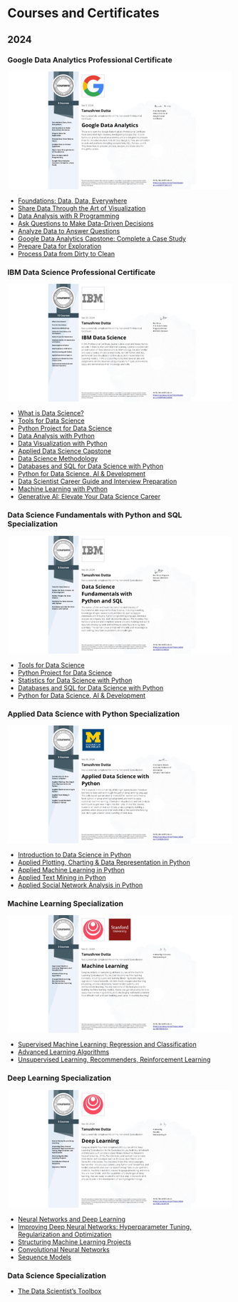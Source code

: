 #  Courses and Certificates
## 2024

### Google Data Analytics Professional Certificate
<td markdown="span"><img src="https://github.com/dutta-tanushree/dutta-tanushree.github.io/blob/master/pdf/certificates/google-data/google_certi.jpeg?raw=true"></td>

- [Foundations: Data, Data, Everywhere](https://www.coursera.org/account/accomplishments/certificate/H5AMSRUN8ESM)
- [Share Data Through the Art of Visualization](https://www.coursera.org/account/accomplishments/certificate/REY8ZBCQ71YK)
- [Data Analysis with R Programming](https://www.coursera.org/account/accomplishments/certificate/JWZCCIRAPEDJ)
- [Ask Questions to Make Data-Driven Decisions](https://www.coursera.org/account/accomplishments/certificate/SJFAKH66J5N2)
- [Analyze Data to Answer Questions](https://www.coursera.org/account/accomplishments/certificate/6Y4GQ7K3NQGN)
- [Google Data Analytics Capstone: Complete a Case Study](https://www.coursera.org/account/accomplishments/certificate/Y5RMAT4OUG0R)
- [Prepare Data for Exploration](https://www.coursera.org/account/accomplishments/certificate/HFJARJ3ZEXR7)
- [Process Data from Dirty to Clean](https://www.coursera.org/account/accomplishments/certificate/V45NDW2ALS2P)

### IBM Data Science Professional Certificate
<td markdown="span"><img src="https://github.com/dutta-tanushree/dutta-tanushree.github.io/blob/master/pdf/certificates/IBM-Data-Science-Professional/IBM_Certificate.jpeg?raw=true"></td>

- [What is Data Science?](https://www.coursera.org/account/accomplishments/certificate/EK3Y6PY538XS)
- [Tools for Data Science](https://www.coursera.org/account/accomplishments/certificate/6UKTMYVKU4CU)
- [Python Project for Data Science](https://www.coursera.org/account/accomplishments/certificate/WP5R02QG2144)
- [Data Analysis with Python](https://www.coursera.org/account/accomplishments/certificate/0P3JJETAR0M7)
- [Data Visualization with Python](https://www.coursera.org/account/accomplishments/certificate/CVFQZR3C1N3U)
- [Applied Data Science Capstone](https://www.coursera.org/account/accomplishments/certificate/CM3TJ0AEGR8S)
- [Data Science Methodology](https://www.coursera.org/account/accomplishments/certificate/HGV05VFKCWZM)
- [Databases and SQL for Data Science with Python](https://www.coursera.org/account/accomplishments/certificate/WAHSRFZH6OAB)
- [Python for Data Science, AI & Development](https://www.coursera.org/account/accomplishments/certificate/DR7FZZBC8F77)
- [Data Scientist Career Guide and Interview Preparation](https://www.coursera.org/account/accomplishments/certificate/6Z7CV15IQ3VD)
- [Machine Learning with Python](https://www.coursera.org/account/accomplishments/certificate/40QPT93DHTKC)
- [Generative AI: Elevate Your Data Science Career](https://www.coursera.org/account/accomplishments/certificate/FBNFSVXRNSY4)

### Data Science Fundamentals with Python and SQL Specialization
<td markdown="span"><img src="https://github.com/dutta-tanushree/dutta-tanushree.github.io/blob/master/pdf/certificates/IBM-Data-Science-Fundamentals-with-Python-and-SQL/data_python_ibm.jpeg?raw=true"></td>

- [Tools for Data Science](https://www.coursera.org/account/accomplishments/certificate/6UKTMYVKU4CU)
- [Python Project for Data Science](https://www.coursera.org/account/accomplishments/certificate/WP5R02QG2144)
- [Statistics for Data Science with Python](https://www.coursera.org/account/accomplishments/certificate/EGHJK24GNX6Z)
- [Databases and SQL for Data Science with Python](https://www.coursera.org/account/accomplishments/certificate/WAHSRFZH6OAB)
- [Python for Data Science, AI & Development](https://www.coursera.org/account/accomplishments/certificate/DR7FZZBC8F77)

### Applied Data Science with Python Specialization
<td markdown="span"><img src="https://github.com/dutta-tanushree/dutta-tanushree.github.io/blob/master/pdf/certificates/UM-python/UM-certi.jpeg?raw=true"></td>

- [Introduction to Data Science in Python](https://www.coursera.org/account/accomplishments/certificate/V6GHGKRV8310)
- [Applied Plotting, Charting & Data Representation in Python](https://www.coursera.org/account/accomplishments/certificate/41ET9LZK6YIT)
- [Applied Machine Learning in Python](https://www.coursera.org/account/accomplishments/certificate/S3MD8KFDOELI)
- [Applied Text Mining in Python](https://www.coursera.org/account/accomplishments/certificate/I9CIWAXC37F6)
- [Applied Social Network Analysis in Python](https://www.coursera.org/account/accomplishments/certificate/D0EH2NSR4SPI)


### Machine Learning Specialization
<td markdown="span"><img src="https://github.com/dutta-tanushree/dutta-tanushree.github.io/blob/master/pdf/certificates/ML/ML_stanford.jpeg?raw=true"></td>

- [Supervised Machine Learning: Regression and Classification](https://www.coursera.org/account/accomplishments/certificate/FLHSB46LEP8U)
- [Advanced Learning Algorithms](https://www.coursera.org/account/accomplishments/certificate/GD304C4IBI4T)
- [Unsupervised Learning, Recommenders, Reinforcement Learning](https://www.coursera.org/account/accomplishments/certificate/UVK5HF9MVXTA)


### Deep Learning Specialization
<td markdown="span"><img src="https://github.com/dutta-tanushree/dutta-tanushree.github.io/blob/master/pdf/certificates/DL/DL_certi.jpeg?raw=true"></td>

- [Neural Networks and Deep Learning](https://www.coursera.org/account/accomplishments/certificate/BBZJAT9N00LQ)
- [Improving Deep Neural Networks: Hyperparameter Tuning, Regularization and Optimization](https://www.coursera.org/account/accomplishments/certificate/RH9I3SAK1CCD)
- [Structuring Machine Learning Projects](https://www.coursera.org/account/accomplishments/certificate/RSHD9XPEH9A9)
- [Convolutional Neural Networks](https://www.coursera.org/account/accomplishments/certificate/HVR6S42AGC1Z)
- [Sequence Models](https://www.coursera.org/account/accomplishments/certificate/5B4R1F9AO9UH)

### Data Science Specialization
- [The Data Scientist’s Toolbox](https://www.coursera.org/account/accomplishments/certificate/GKUQCORA6OH2)


